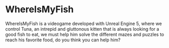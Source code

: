 # WhereIsMyFish
 WhereIsMyFish is a videogame developed with Unreal Engine 5, where we control Tuna, an intrepid and gluttonous kitten that is always looking for a good fish to eat, we must help him solve the different mazes and puzzles to reach his favorite food, do you think you can help him?
